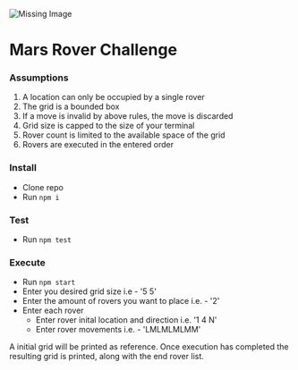 ![Missing Image](https://cdn.slashgear.com/wp-content/uploads/2020/03/mars_2020_rover_main-1280x720.jpg)
# Mars Rover Challenge

### Assumptions
1. A location can only be occupied by a single rover
2. The grid is a bounded box
3. If a move is invalid by above rules, the move is discarded
4. Grid size is capped to the size of your terminal
5. Rover count is limited to the available space of the grid
6. Rovers are executed in the entered order

### Install
- Clone repo
- Run `npm i`

### Test
- Run `npm test`

### Execute
- Run `npm start`
- Enter you desired grid size i.e - '5 5'
- Enter the amount of rovers you want to place i.e. - '2'
- Enter each rover
    - Enter rover inital location and direction i.e. '1 4 N'
    - Enter rover movements i.e. - 'LMLMLMLMM'
    
A initial grid will be printed as reference. Once execution has completed the resulting grid is printed, along with the end rover list.